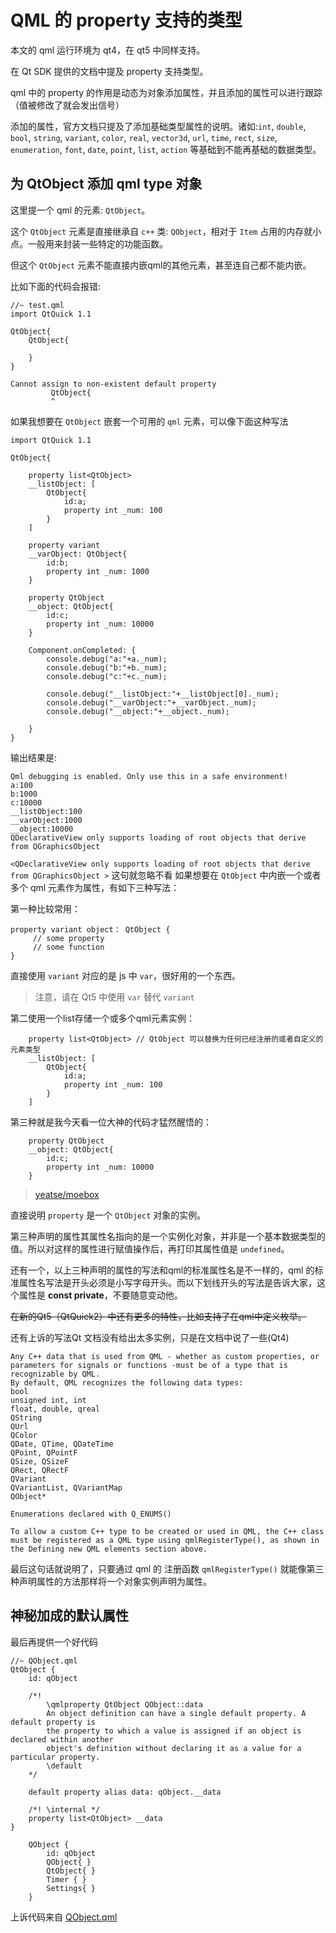 # QML 的 property 支持的类型

本文的 qml 运行环境为 qt4，在 qt5 中同样支持。

在 Qt SDK 提供的文档中提及 property 支持类型。

qml 中的 property 的作用是动态为对象添加属性，并且添加的属性可以进行跟踪（值被修改了就会发出信号）

添加的属性，官方文档只提及了添加基础类型属性的说明。诸如:`int`, `double`,  `bool`, `string`, `variant`, `color`, `real`, `vector3d`, `url`, `time`, `rect`, `size`, `enumeration`,  `font`, `date`, `point`, `list`, `action` 等基础到不能再基础的数据类型。

## 为 QtObject 添加 qml type 对象

这里提一个 qml 的元素: `QtObject`。

这个 `QtObject` 元素是直接继承自 `c++` 类: `QObject`，相对于 `Item` 占用的内存就小点。一般用来封装一些特定的功能函数。

但这个 `QtObject` 元素不能直接内嵌qml的其他元素，甚至连自己都不能内嵌。

比如下面的代码会报错:

```
//~ test.qml
import QtQuick 1.1

QtObject{
    QtObject{

    }
}
```

```
Cannot assign to non-existent default property 
         QtObject{ 
         ^ 
```

如果我想要在 `QtObject` 嵌套一个可用的 `qml` 元素，可以像下面这种写法

```
import QtQuick 1.1

QtObject{

    property list<QtObject>
    __listObject: [
        QtObject{
            id:a;
            property int _num: 100
        }
    ]

    property variant
    __varObject: QtObject{
        id:b;
        property int _num: 1000
    }

    property QtObject
    __object: QtObject{
        id:c;
        property int _num: 10000
    }

    Component.onCompleted: {
        console.debug("a:"+a._num);
        console.debug("b:"+b._num);
        console.debug("c:"+c._num);

        console.debug("__listObject:"+__listObject[0]._num);
        console.debug("__varObject:"+__varObject._num);
        console.debug("__object:"+__object._num);

    }
}
```

输出结果是:

```
Qml debugging is enabled. Only use this in a safe environment!
a:100
b:1000
c:10000
__listObject:100
__varObject:1000
__object:10000
QDeclarativeView only supports loading of root objects that derive from QGraphicsObject 
```

`<QDeclarativeView only supports loading of root objects that derive from QGraphicsObject >` 这句就忽略不看
如果想要在 `QtObject` 中内嵌一个或者多个 qml 元素作为属性，有如下三种写法：

第一种比较常用：

```
property variant object： QtObject { 
     // some property
     // some function
}
```

直接使用 `variant` 对应的是 js 中 `var`，很好用的一个东西。

> 注意，请在 Qt5 中使用 `var` 替代 `variant`

第二使用一个list存储一个或多个qml元素实例：

```
    property list<QtObject> // QtObject 可以替换为任何已经注册的或者自定义的元素类型
    __listObject: [
        QtObject{
            id:a;
            property int _num: 100
        }
    ]
```

第三种就是我今天看一位大神的代码才猛然醒悟的：

```
    property QtObject
    __object: QtObject{
        id:c;
        property int _num: 10000
    }
```

> [yeatse/moebox](https://github.com/yeatse/moebox)

直接说明 `property` 是一个 `QtObject` 对象的实例。

第三种声明的属性其属性名指向的是一个实例化对象，并非是一个基本数据类型的值。所以对这样的属性进行赋值操作后，再打印其属性值是 `undefined`。


还有一个，以上三种声明的属性的写法和qml的标准属性名是不一样的，qml 的标准属性名写法是开头必须是小写字母开头。而以下划线开头的写法是告诉大家，这个属性是 **const private**，不要随意变动他。

~~在新的Qt5（QtQuick2）中还有更多的特性，比如支持了在qml中定义枚举。~~

还有上诉的写法Qt 文档没有给出太多实例，只是在文档中说了一些(Qt4)

```
Any C++ data that is used from QML - whether as custom properties, or parameters for signals or functions -must be of a type that is recognizable by QML.
By default, QML recognizes the following data types:
bool
unsigned int, int
float, double, qreal
QString
QUrl
QColor
QDate, QTime, QDateTime
QPoint, QPointF
QSize, QSizeF
QRect, QRectF
QVariant
QVariantList, QVariantMap
QObject*

Enumerations declared with Q_ENUMS()

To allow a custom C++ type to be created or used in QML, the C++ class must be registered as a QML type using qmlRegisterType(), as shown in the Defining new QML elements section above.
```

最后这句话就说明了，只要通过 qml 的 注册函数 `qmlRegisterType()` 就能像第三种声明属性的方法那样将一个对象实例声明为属性。

## 神秘加成的默认属性

最后再提供一个好代码

```
//~ QObject.qml
QtObject {
    id: qObject

    /*!
        \qmlproperty QtObject QObject::data
        An object definition can have a single default property. A default property is
        the property to which a value is assigned if an object is declared within another
        object's definition without declaring it as a value for a particular property.
        \default
    */

    default property alias data: qObject.__data

    /*! \internal */
    property list<QtObject> __data
}
```

```
    QObject {
        id: qObject
        QObject{ }
        QtObject{ }
        Timer { }
        Settings{ }
    }
```

上诉代码来自 [QObject.qml](https://github.com/qyvlik/QObject.qml)

